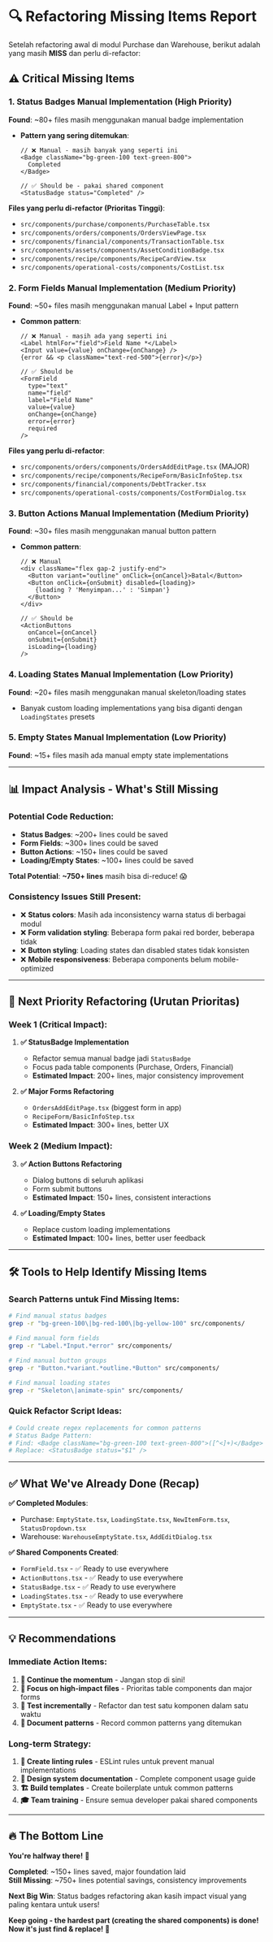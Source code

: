 # 🔍 Refactoring Missing Items Report

Setelah refactoring awal di modul Purchase dan Warehouse, berikut adalah yang masih **MISS** dan perlu di-refactor:

## ⚠️ **Critical Missing Items**

### 1. **Status Badges Manual Implementation** (High Priority)
**Found**: ~80+ files masih menggunakan manual badge implementation
- **Pattern yang sering ditemukan**:
  ```tsx
  // ❌ Manual - masih banyak yang seperti ini
  <Badge className="bg-green-100 text-green-800">
    Completed
  </Badge>
  
  // ✅ Should be - pakai shared component
  <StatusBadge status="Completed" />
  ```

**Files yang perlu di-refactor (Prioritas Tinggi)**:
- `src/components/purchase/components/PurchaseTable.tsx`
- `src/components/orders/components/OrdersViewPage.tsx`  
- `src/components/financial/components/TransactionTable.tsx`
- `src/components/assets/components/AssetConditionBadge.tsx`
- `src/components/recipe/components/RecipeCardView.tsx`
- `src/components/operational-costs/components/CostList.tsx`

### 2. **Form Fields Manual Implementation** (Medium Priority)
**Found**: ~50+ files masih menggunakan manual Label + Input pattern
- **Common pattern**:
  ```tsx
  // ❌ Manual - masih ada yang seperti ini
  <Label htmlFor="field">Field Name *</Label>
  <Input value={value} onChange={onChange} />
  {error && <p className="text-red-500">{error}</p>}
  
  // ✅ Should be
  <FormField
    type="text"
    name="field" 
    label="Field Name"
    value={value}
    onChange={onChange}
    error={error}
    required
  />
  ```

**Files yang perlu di-refactor**:
- `src/components/orders/components/OrdersAddEditPage.tsx` (MAJOR)
- `src/components/recipe/components/RecipeForm/BasicInfoStep.tsx`
- `src/components/financial/components/DebtTracker.tsx`
- `src/components/operational-costs/components/CostFormDialog.tsx`

### 3. **Button Actions Manual Implementation** (Medium Priority)
**Found**: ~30+ files masih menggunakan manual button pattern
- **Common pattern**:
  ```tsx
  // ❌ Manual
  <div className="flex gap-2 justify-end">
    <Button variant="outline" onClick={onCancel}>Batal</Button>
    <Button onClick={onSubmit} disabled={loading}>
      {loading ? 'Menyimpan...' : 'Simpan'}
    </Button>
  </div>
  
  // ✅ Should be
  <ActionButtons
    onCancel={onCancel}
    onSubmit={onSubmit}
    isLoading={loading}
  />
  ```

### 4. **Loading States Manual Implementation** (Low Priority)
**Found**: ~20+ files masih menggunakan manual skeleton/loading states
- Banyak custom loading implementations yang bisa diganti dengan `LoadingStates` presets

### 5. **Empty States Manual Implementation** (Low Priority)  
**Found**: ~15+ files masih ada manual empty state implementations

---

## 📊 **Impact Analysis - What's Still Missing**

### **Potential Code Reduction**:
- **Status Badges**: ~200+ lines could be saved
- **Form Fields**: ~300+ lines could be saved  
- **Button Actions**: ~150+ lines could be saved
- **Loading/Empty States**: ~100+ lines could be saved

**Total Potential**: **~750+ lines** masih bisa di-reduce! 😱

### **Consistency Issues Still Present**:
- ❌ **Status colors**: Masih ada inconsistency warna status di berbagai modul
- ❌ **Form validation styling**: Beberapa form pakai red border, beberapa tidak
- ❌ **Button styling**: Loading states dan disabled states tidak konsisten
- ❌ **Mobile responsiveness**: Beberapa components belum mobile-optimized

---

## 🎯 **Next Priority Refactoring** (Urutan Prioritas)

### **Week 1** (Critical Impact):
1. **✅ StatusBadge Implementation**
   - Refactor semua manual badge jadi `StatusBadge`
   - Focus pada table components (Purchase, Orders, Financial)
   - **Estimated Impact**: 200+ lines, major consistency improvement

2. **✅ Major Forms Refactoring**  
   - `OrdersAddEditPage.tsx` (biggest form in app)
   - `RecipeForm/BasicInfoStep.tsx`
   - **Estimated Impact**: 300+ lines, better UX

### **Week 2** (Medium Impact):
3. **✅ Action Buttons Refactoring**
   - Dialog buttons di seluruh aplikasi
   - Form submit buttons
   - **Estimated Impact**: 150+ lines, consistent interactions

4. **✅ Loading/Empty States**
   - Replace custom loading implementations
   - **Estimated Impact**: 100+ lines, better user feedback

---

## 🛠️ **Tools to Help Identify Missing Items**

### **Search Patterns untuk Find Missing Items**:
```bash
# Find manual status badges
grep -r "bg-green-100\|bg-red-100\|bg-yellow-100" src/components/

# Find manual form fields  
grep -r "Label.*Input.*error" src/components/

# Find manual button groups
grep -r "Button.*variant.*outline.*Button" src/components/

# Find manual loading states
grep -r "Skeleton\|animate-spin" src/components/
```

### **Quick Refactor Script Ideas**:
```bash
# Could create regex replacements for common patterns
# Status Badge Pattern:
# Find: <Badge className="bg-green-100 text-green-800">([^<]+)</Badge>  
# Replace: <StatusBadge status="$1" />
```

---

## ✅ **What We've Already Done (Recap)**

**✅ Completed Modules**:
- Purchase: `EmptyState.tsx`, `LoadingState.tsx`, `NewItemForm.tsx`, `StatusDropdown.tsx`
- Warehouse: `WarehouseEmptyState.tsx`, `AddEditDialog.tsx`  

**✅ Shared Components Created**:
- `FormField.tsx` - ✅ Ready to use everywhere
- `ActionButtons.tsx` - ✅ Ready to use everywhere  
- `StatusBadge.tsx` - ✅ Ready to use everywhere
- `LoadingStates.tsx` - ✅ Ready to use everywhere
- `EmptyState.tsx` - ✅ Ready to use everywhere

---

## 💡 **Recommendations**

### **Immediate Action Items**:
1. **🚀 Continue the momentum** - Jangan stop di sini!
2. **📝 Focus on high-impact files** - Prioritas table components dan major forms
3. **🧪 Test incrementally** - Refactor dan test satu komponen dalam satu waktu
4. **📖 Document patterns** - Record common patterns yang ditemukan

### **Long-term Strategy**:
1. **📏 Create linting rules** - ESLint rules untuk prevent manual implementations
2. **🎨 Design system documentation** - Complete component usage guide
3. **🏗️ Build templates** - Create boilerplate untuk common patterns
4. **🎓 Team training** - Ensure semua developer pakai shared components

---

## 🔥 **The Bottom Line**

**You're halfway there!** 🎉 

**Completed**: ~150+ lines saved, major foundation laid  
**Still Missing**: ~750+ lines potential savings, consistency improvements

**Next Big Win**: Status badges refactoring akan kasih impact visual yang paling kentara untuk users! 

**Keep going - the hardest part (creating the shared components) is done! Now it's just find & replace! 💪**